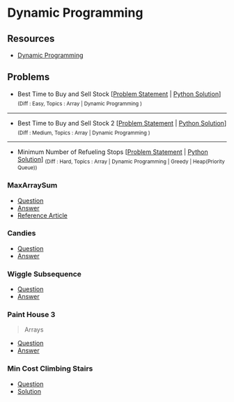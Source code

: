 # Dynamic Programming

## Resources

- [Dynamic Programming](https://www.programiz.com/dsa/dynamic-programming)

## Problems

- Best Time to Buy and Sell Stock [[Problem Statement](https://leetcode.com/problems/best-time-to-buy-and-sell-stock/) | [Python Solution](/CompetitiveProgramming/DynamicProgramming/bestTimeToBuyAndSellStock.py)] <sub> (Diff : Easy, Topics : Array | Dynamic Programming ) </sub> 

---

- Best Time to Buy and Sell Stock 2 [[Problem Statement](https://leetcode.com/problems/best-time-to-buy-and-sell-stock-ii/) | [Python Solution](/CompetitiveProgramming/DynamicProgramming/bestTimeToBuyAndSellStock2.py)] <sub> (Diff : Medium, Topics : Array | Dynamic Programming ) </sub> 

---

- Minimum Number of Refueling Stops [[Problem Statement](https://leetcode.com/problems/minimum-number-of-refueling-stops/) | [Python Solution](/CompetitiveProgramming/GreedyAlgorithms/minNumberOfRefuelingStops.py)] <sub> (Diff : Hard, Topics : Array | Dynamic Programming | Greedy | Heap(Priority Queue)) </sub> 





### MaxArraySum

- [Question](https://www.hackerrank.com/challenges/max-array-sum/problem?isFullScreen=true&h_l=interview&playlist_slugs%5B%5D=interview-preparation-kit&playlist_slugs%5B%5D=dynamic-programming)
- [Answer](/CompetitiveProgramming/DynamicProgramming/MaxArraySum/MaxArraySum.py)
- [Reference Article](https://www.geeksforgeeks.org/maximum-sum-such-that-no-two-elements-are-adjacent/)

### Candies

- [Question](https://www.hackerrank.com/challenges/candies/problem?isFullScreen=true&h_l=interview&playlist_slugs%5B%5D=interview-preparation-kit&playlist_slugs%5B%5D=dynamic-programming)
- [Answer](/CompetitiveProgramming/DynamicProgramming/Candies/Candies.py)

### Wiggle Subsequence

- [Question](https://leetcode.com/problems/wiggle-subsequence/submissions/)
- [Answer](/CompetitiveProgramming/DynamicProgramming/WiggleSubsequence/wiggleSubsequence.py)

### Paint House 3

> Arrays

- [Question](https://leetcode.com/problems/paint-house-iii/)
- [Answer](/CompetitiveProgramming/DynamicProgramming/paintHouse3.py)

### Min Cost Climbing Stairs

- [Question](https://leetcode.com/problems/min-cost-climbing-stairs/submissions/)
- [Solution](/CompetitiveProgramming/DynamicProgramming/minCostClimbingStairs.py)
